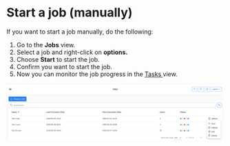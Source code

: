 # Start a job \(manually\)



If you want to start a job manually, do the following:

1. Go to the **Jobs** view.
2. Select a job and right-click on **options.**
3. Choose **Start** to start the job.
4. Confirm you want to start the job. 
5. Now you can monitor the job progress in the [Tasks ](../tasks.md)view.   

![](../../.gitbook/assets/kodo-cloud-administration-job02%20%281%29.png)





